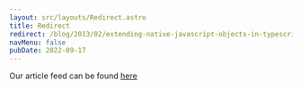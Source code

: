 ```yaml
---
layout: src/layouts/Redirect.astro
title: Redirect
redirect: /blog/2013/02/extending-native-javascript-objects-in-typescript/
navMenu: false
pubDate: 2022-09-17
---
```

<div>
Our article feed can be found <a href="/blog/2013/02/extending-native-javascript-objects-in-typescript/">here</a>
</div>
